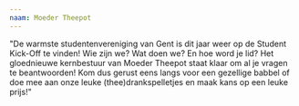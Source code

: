 ```yaml
---
naam: Moeder Theepot
---
```

"De warmste studentenvereniging van Gent is dit jaar weer op de Student Kick-Off te vinden!
Wie zijn we? Wat doen we? En hoe word je lid?
Het gloednieuwe kernbestuur van Moeder Theepot staat klaar om al je vragen te beantwoorden!
Kom dus gerust eens langs voor een gezellige babbel of doe mee aan onze leuke (thee)drankspelletjes en maak kans op een leuke prijs!"